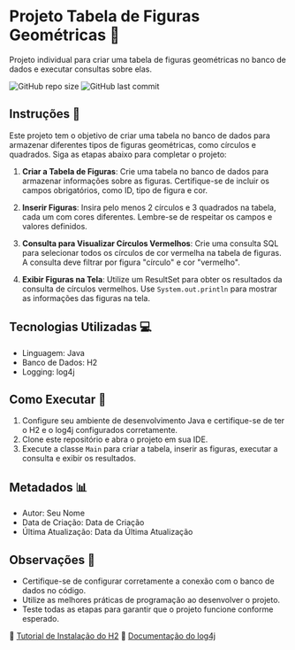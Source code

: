 # Projeto Tabela de Figuras Geométricas 🔴

Projeto individual para criar uma tabela de figuras geométricas no banco de dados e executar consultas sobre elas.

![GitHub repo size](https://img.shields.io/github/repo-size/DevLuizSouza/Java)
![GitHub last commit](https://img.shields.io/github/last-commit/DevLuizSouza/Java)

## Instruções 📝

Este projeto tem o objetivo de criar uma tabela no banco de dados para armazenar diferentes tipos de figuras geométricas, como círculos e quadrados. Siga as etapas abaixo para completar o projeto:

1. **Criar a Tabela de Figuras**: Crie uma tabela no banco de dados para armazenar informações sobre as figuras. Certifique-se de incluir os campos obrigatórios, como ID, tipo de figura e cor.

2. **Inserir Figuras**: Insira pelo menos 2 círculos e 3 quadrados na tabela, cada um com cores diferentes. Lembre-se de respeitar os campos e valores definidos.

3. **Consulta para Visualizar Círculos Vermelhos**: Crie uma consulta SQL para selecionar todos os círculos de cor vermelha na tabela de figuras. A consulta deve filtrar por figura "círculo" e cor "vermelho".

4. **Exibir Figuras na Tela**: Utilize um ResultSet para obter os resultados da consulta de círculos vermelhos. Use `System.out.println` para mostrar as informações das figuras na tela.

## Tecnologias Utilizadas 💻

- Linguagem: Java
- Banco de Dados: H2
- Logging: log4j

## Como Executar 🚀

1. Configure seu ambiente de desenvolvimento Java e certifique-se de ter o H2 e o log4j configurados corretamente.
2. Clone este repositório e abra o projeto em sua IDE.
3. Execute a classe `Main` para criar a tabela, inserir as figuras, executar a consulta e exibir os resultados.

## Metadados 📊

- Autor: Seu Nome
- Data de Criação: Data de Criação
- Última Atualização: Data da Última Atualização

## Observações 🧐

- Certifique-se de configurar corretamente a conexão com o banco de dados no código.
- Utilize as melhores práticas de programação ao desenvolver o projeto.
- Teste todas as etapas para garantir que o projeto funcione conforme esperado.

🔗 [Tutorial de Instalação do H2](https://exemplo.com/tutorial-h2)
🔗 [Documentação do log4j](https://exemplo.com/documentacao-log4j)
